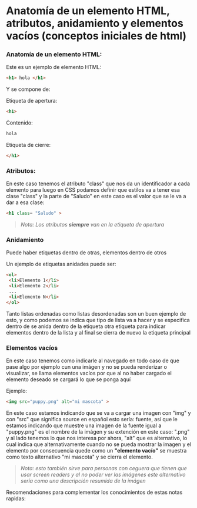 # Anatomía de un elemento HTML, atributos, anidamiento y elementos vacíos (conceptos iniciales de html)


### Anatomía de un elemento HTML:

Este es un ejemplo de elemento HTML:
 ```html
 <h1> hola </h1> 
 ```

Y se compone de:

Etiqueta de apertura:
 ```html
 <h1> 
 ```

Contenido:
 ```html
 hola 
 ```

Etiqueta de cierre: 
 ```html
 </h1> 
 ```

### Atributos:
En este caso tenemos el atributo "class" que nos da un identificador a cada elemento para luego en CSS podamos definir que estilos va a tener esa clase "class" y la parte de "Saludo" en este caso es el valor que se le va a dar a esa clase:
 ```html
 <h1 class= "Saludo" > 
 ```
>*Nota: Los atributos **siempre** van en la etiqueta de apertura*

### Anidamiento

Puede haber etiquetas dentro de otras, elementos dentro de otros 

Un ejemplo de etiquetas anidades puede ser:

 ```html
<ol>
  <li>Elemento 1</li>
  <li>Elemento 2</li>
  ...
  <li>Elemento N</li>
</ol>
 ```

Tanto listas ordenadas como listas desordenadas son un buen ejemplo de esto, y como podemos se indica que tipo de lista va a hacer y se especifica dentro de se anida dentro de la etiqueta otra etiqueta para indicar elementos dentro de la lista y al final se cierra de nuevo la etiqueta principal

### Elementos vacíos

En este caso tenemos como indicarle al navegado en todo caso de que pase algo por ejemplo cun una imágen y no se pueda renderizar o visualizar, se llama elementos vacíos por que al no haber cargado el elemento deseado se cargará lo que se ponga aquí

Ejemplo:
 ```html
<img src="puppy.png" alt="mi mascota" > 
 ```
 
 En este caso estamos indicando que se va a cargar una imagen con "img" y con "src" que significa source en español esto sería: fuente, así que le estamos indicando que muestre una imagen de la fuente igual a "puppy.png" es el nombre de la imágen y su extención en este caso: ".png" y al lado tenemos lo que nos interesa por ahora, "alt" que es alternativo, lo cual indica que alternativamente cuando no se pueda mostrar la imagen y el elemento por consecuencia quede como un **"elemento vacío"** se muestra como texto alternativo "mi mascota" y se cierra el elemento.
> *Nota: esto también sirve para personas con ceguera que tienen que usar screen readers y al no poder ver las imágenes este alternativo sería como una descripción resumida de la imágen* 

Recomendaciones para complementar los conocimientos de estas notas rapidas:
